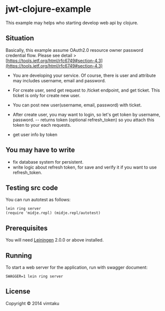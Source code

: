 # jwt-clojure-example

This example may helps who starting develop web api by clojure.

## Situation

Basically, this example assume OAuth2.0 resource owner password credential flow.
Please see detail > [https://tools.ietf.org/html/rfc6749#section-4.3](https://tools.ietf.org/html/rfc6749#section-4.3)

 - You are developing your service. Of course, there is user and attribute may includes username, email and password.
 - For create user, send get request to /ticket endpoint, and get ticket. This ticket is only for create new user.
 - You can post new user(username, email, password) with ticket.

 - After create user, you may want to login, so let's get token by username, password.
 -- returns token (optional refresh_token) so you attach this token to your each requests.
 - get user info by token

## You may have to write
 - fix database system for persistent.
 - write logic about refresh token, for save and verify it if you want to use refresh_token.

## Testing src code

You can run autotest as follows:

    lein ring server
    (require 'midje.repl) (midje.repl/autotest)

## Prerequisites

You will need [Leiningen][] 2.0.0 or above installed.

[leiningen]: https://github.com/technomancy/leiningen

## Running

To start a web server for the application, run with swagger document:

    SWAGGER=1 lein ring server

## License

Copyright © 2014 vimtaku
